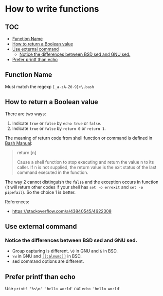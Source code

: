 # How to write functions

## TOC

<!-- MarkdownTOC GFM -->

- [Function Name](#function-name)
- [How to return a Boolean value](#how-to-return-a-boolean-value)
- [Use external command](#use-external-command)
    - [Notice the differences between BSD sed and GNU sed.](#notice-the-differences-between-bsd-sed-and-gnu-sed)
- [Prefer printf than echo](#prefer-printf-than-echo)

<!-- /MarkdownTOC -->

## Function Name

Must match the regexp `[_a-zA-Z0-9]+\.bash`

## How to return a Boolean value

There are two ways:

1. Indicate `true` or `false` by `echo true` or `false`.
2. Indicate `true` or `false` by `return 0` or `return 1`.

The meaning of return code from shell function or command is defined in [Bash Manual](https://www.gnu.org/software/bash/manual/bash.html#index-return):

> return [n]
>
> Cause a shell function to stop executing and return the value n to its caller. If n is not supplied, the return value is the exit status of the last command executed in the function.

The way 2 cannot distinguish the `false` and the exception occurs in function (it will return other codes if your shell has `set -o errexit` and `set -o pipefail`).
So the choice 1 is better.

References:

- https://stackoverflow.com/a/43840545/4622308

## Use external command

### Notice the differences between BSD sed and GNU sed.

- Group capturing is different. `\0` in GNU and `&` in BSD.
- `\w` in GNU and [`[[:alnum:]]`](https://www.freebsd.org/cgi/man.cgi?query=re_format&sektion=7&apropos=0&manpath=FreeBSD+12.0-RELEASE+and+Ports) in BSD.
- sed command options are different.

## Prefer printf than echo

Use `printf '%s\n' 'hello world'` not `echo 'hello world'`
